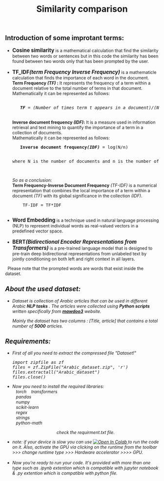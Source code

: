 <h1 align = "center">Similarity comparison</h1>
<br/>
<h2 font_size = 10px;>Introduction of some improtant terms:</h2> 
<ul>
  <li><b><big>Cosine similarity</big></b> is a mathematical calculation that find the similarity between two words or sentences but in this code the similarity has been found between two words only that has been prompted by the user.</li>
  <br/>
  <li><b><big>TF_IDF<i>(term Frequency Inverse Frequency)</i></big></b> is a mathematicle calculation that finds the importance of each word in the document. </li>
 <b>Term Frequency <i>(TF)</i>  :</b> It represents the frequency of a term within a document relative to the total number of terms in that document. <br/>
 Mathematically it can be represented as follows:<br/>
<pre> 
 <i>&nbsp;&nbsp;<b>TF</b> = (Number of times term t appears in a document)/(Number of terms in the document)</i> </pre><br/>
 <b>Inverse document frequency <i>(IDF)</i>:</b> It is a measure used in information retrieval and text mining to quantify the importance of a term in a collection of documents.<br/>
Mathematically it can be represented as follows:<br/>
 <pre>
   <b >Inverse document frequency<i>(IDF)</i></b> = log(N/n)
 <p >where N is the number of documents and n is the number of documents a term t has appeared in.</p></pre><br/>
  <em>So as a conclusion:</em><br/>
  <b> Term Frequency-Inverse Document Frequency</b> <i>(TF-IDF)</i>  is a numerical representation that combines 
  the local importance of a term within a document <i>(TF)</i> with its global significance in the collection <i>(IDF)</i>.<br/>
 <pre>  &nbsp;&nbsp;TF-IDF = TF*IDF</pre><br/>
  
  <li><b><big>Word Embedding</i></big></b> is a technique used in natural language processing (NLP) to represent individual words as real-valued vectors in a predefined vector space.</li>
  <br/>
  <li><b><big>BERT<i>(Bidirectional Encoder Representations from Transformers)</i></big></b> is a  pre-trained language model that is designed to pre-train deep bidirectional representations from unlabeled text by jointly conditioning on both left and right context in all layers.</li>
</ul>
<p> &nbsp;&nbsp;Please note that the prompted words are words that exist inside the dataset.</em></p><em>
  
<h2 font_size = 10px;>About the used dataset:</h2> 
<ul>
<li> Dataset is collection of Arabic articles that can be used in different Arabic <b>NLP tasks</b> . The articles were collected using <b>Python scripts</b> written specifically from <b><a href="https://mawdoo3.com/">mawdoo3</a></b> website.</li>

<p>Mainly the dataset has two columns : <i>[Title, article]</i> that contains a total number of <b>5000</b> articles. </p>
</ul>

<h2 font_size = 10px;>Requirements:</h2> 
<ul>
<li> First of all you need to extract the compressed file "Dataset!"</li>
<pre align ="left">import zipfile as zf
files = zf.ZipFile("Arabic_dataset.zip", 'r')
files.extractall("Arabic_dataset")
files.close()</pre>

<li> Now you need to install the required libraries:<br>
     &nbsp;&nbsp; torch  
     &nbsp;&nbsp; transformers <br>
     &nbsp;&nbsp; pandas <br>
     &nbsp;&nbsp; numpy <br> 
     &nbsp;&nbsp; scikit-learn <br> 
     &nbsp;&nbsp; regex <br> 
     &nbsp;&nbsp; strings <br> 
     &nbsp;&nbsp; python-math 
 <p align ="center">check the requirment.txt file.</p> 
</li>
<li> note: if your device is slow you can use <a <a href="https://colab.research.google.com/drive/1LV9h--LiKA3lgzChXQiGgamyakaNhJFy?usp=sharing">
  <img src="https://colab.research.google.com/assets/colab-badge.svg" alt="Open In Colab"/>
</a> to run the code on it. Also, activate the GPU via clicking on the runtime from the toolbar >>> change runtime type >>> Hardware accelerator >>>> GPU.</li> <br>
<li> Now you're ready to run your code. It's provided with more than one type such as .ipynb extention which is compatible with jupyter notebook & .py extention which is compatible with python file.</li>
</ul>

